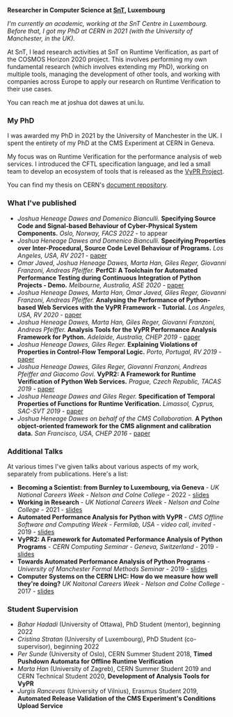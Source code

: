 **Researcher in Computer Science at [SnT](http://uni.lu/snt/), Luxembourg**

*I'm currently an academic, working at the SnT Centre in Luxembourg. Before that, I got my PhD at CERN in 2021 (with the University of Manchester, in the UK).*

At SnT, I lead research activities at SnT on Runtime Verification, as part of the COSMOS Horizon 2020 project. This involves performing my own fundamental research (which involves extending my PhD), working on multiple tools, managing the development of other tools, and working with companies across Europe to apply our research on Runtime Verification to their use cases.

You can reach me at joshua dot dawes at uni.lu.

### My PhD

I was awarded my PhD in 2021 by the University of Manchester in the UK.  I spent the entirety of my PhD at the CMS Experiment at CERN in Geneva.

My focus was on Runtime Verification for the performance analysis of web services.  I introduced the CFTL specification language, and led a small team to develop an ecosystem of tools that is released as the [VyPR Project](http://pyvypr.github.io/home/).

You can find my thesis on CERN's [document repository](https://cds.cern.ch/record/2766727?ln=en).

### What I've published

* *Joshua Heneage Dawes and Domenico Bianculli.* **Specifying Source Code and Signal-based Behaviour of Cyber-Physical System Components.** *Oslo, Norway, FACS 2022* - to appear
* *Joshua Heneage Dawes and Domenico Bianculli.* **Specifying Properties over Inter-Procedural, Source Code Level Behaviour of Programs.** *Los Angeles, USA, RV 2021* - [paper](https://orbilu.uni.lu/handle/10993/47852)
* *Omar Javed, Joshua Heneage Dawes, Marta Han, Giles Reger, Giovanni Franzoni, Andreas Pfeiffer.* **PerfCI: A Toolchain for Automated Performance Testing during Continuous Integration of Python Projects - Demo.** *Melbourne, Australia, ASE 2020* - [paper](http://joshhdawes.github.io/papers/../../../papers/perfci.pdf)
* *Joshua Heneage Dawes, Marta Han, Omar Javed, Giles Reger, Giovanni Franzoni, Andreas Pfeiffer.* **Analysing the Performance of Python-based Web Services with the VyPR Framework - Tutorial.** *Los Angeles, USA, RV 2020* - [paper](http://joshhdawes.github.io/papers/../../../papers/rv-vypr-tutorial.pdf)
* *Joshua Heneage Dawes, Marta Han, Giles Reger, Giovanni Franzoni, Andreas Pfeiffer.* **Analysis Tools for the VyPR Performance Analysis Framework for Python.** *Adelaide, Australia, CHEP 2019* - [paper](http://joshhdawes.github.io/papers/../../../papers/../talks/chep-2019.pdf)
* *Joshua Heneage Dawes, Giles Reger.* **Explaining Violations of Properties in Control-Flow Temporal Logic.** *Porto, Portugal, RV 2019* - [paper](http://joshhdawes.github.io/papers/../../../papers/rv-cftl-explanation.pdf)
* *Joshua Heneage Dawes, Giles Reger, Giovanni Franzoni, Andreas Pfeiffer and Giacomo Govi.* **VyPR2: A Framework for Runtime Verification of Python Web Services.** *Prague, Czech Republic, TACAS 2019* - [paper](http://joshhdawes.github.io/papers/../../../papers/tacas-vypr-tool-paper.pdf)
* *Joshua Heneage Dawes and Giles Reger.* **Specification of Temporal Properties of Functions for Runtime Verification.** *Limassol, Cyprus, SAC-SVT 2019* - [paper](http://joshhdawes.github.io/papers/../../../papers/sac-cftl.pdf)
* *Joshua Heneage Dawes on behalf of the CMS Collaboration.* **A Python object-oriented framework for the CMS alignment and calibration data.** *San Francisco, USA, CHEP 2016* - [paper](https://iopscience.iop.org/article/10.1088/1742-6596/898/4/042059/pdf)

### Additional Talks

At various times I've given talks about various aspects of my work, separately from publications.  Here's a list:
* **Becoming a Scientist: from Burnley to Luxembourg, via Geneva** - *UK National Careers Week - Nelson and Colne College* - 2022 - [slides](http://joshhdawes.github.io/talks/../../../talks/ncc-careers-week-2022.pdf)
* **Working in Research** - *UK National Careers Week - Nelson and Colne College* - 2021 - [slides](http://joshhdawes.github.io/talks/../../../talks/ncc-careers-week-2021.pdf)
* **Automated Performance Analysis for Python with VyPR** - *CMS Offline Software and Computing Week - Fermilab, USA - video call, invited* - 2019 - [slides](http://joshhdawes.github.io/talks/../../../talks/fermilab-2019.pdf)
* **VyPR2: A Framework for Automated Performance Analysis of Python Programs** - *CERN Computing Seminar - Geneva, Switzerland* - 2019 - [slides](http://joshhdawes.github.io/talks/../../../talks/cern-computing-seminar.pdf)
* **Towards Automated Performance Analysis of Python Programs** - *University of Manchester Formal Methods Seminar* - 2019 - [slides](http://joshhdawes.github.io/talks/../../../talks/manchester-2019-fm.pdf)
* **Computer Systems on the CERN LHC: How do we measure how well they're doing?** *UK Naitonal Careers Week - Nelson and Colne College* - 2017 - [slides](http://joshhdawes.github.io/talks/../../../talks/ncc-careers-week-2017.pdf)

### Student Supervision

* *Bahar Hadadi* (University of Ottawa), PhD Student (mentor), beginning 2022
* *Cristina Stratan* (University of Luxembourg), PhD Student (co-supervisor), beginning 2022
* *Per Sunde* (University of Oslo), CERN Summer Student 2018, **Timed Pushdown Automata for Offline Runtime Verification**
* *Marta Han* (University of Zagreb), CERN Summer Student 2019 and CERN Technical Student 2020, **Development of Analysis Tools for VyPR**
* *Jurgis Rancevas* (University of Vilnius), Erasmus Student 2019, **Automated Release Validation of the CMS Experiment's Conditions Upload Service**
